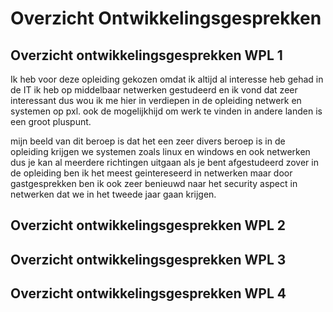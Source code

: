 # Overzicht Ontwikkelingsgesprekken

## Overzicht ontwikkelingsgesprekken WPL 1
Ik heb voor deze opleiding gekozen omdat ik altijd al interesse heb gehad in de IT
ik heb op middelbaar netwerken gestudeerd en ik vond dat zeer interessant dus wou ik me hier in verdiepen in de 
opleiding netwerk en systemen op pxl.
ook de mogelijkhijd om werk te vinden in andere landen is een groot pluspunt.

mijn beeld van dit beroep is dat het een zeer divers beroep is
in de opleiding krijgen we systemen zoals linux en windows 
en ook netwerken dus je kan al meerdere richtingen uitgaan als je bent afgestudeerd 
zover in de opleiding ben ik het meest geintereseerd in netwerken maar door gastgesprekken 
ben ik ook zeer benieuwd naar het security aspect in netwerken dat we in het tweede jaar gaan krijgen.

## Overzicht ontwikkelingsgesprekken WPL 2

## Overzicht ontwikkelingsgesprekken WPL 3

## Overzicht ontwikkelingsgesprekken WPL 4
